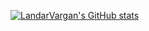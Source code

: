 [![LandarVargan's GitHub stats](https://github-readme-stats.vercel.app/api?username=LoneWolfHT)](https://github.com/anuraghazra/github-readme-stats)
